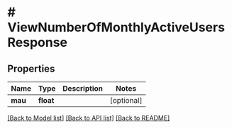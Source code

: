 # # ViewNumberOfMonthlyActiveUsersResponse

## Properties

Name | Type | Description | Notes
------------ | ------------- | ------------- | -------------
**mau** | **float** |  | [optional]

[[Back to Model list]](../../README.md#models) [[Back to API list]](../../README.md#endpoints) [[Back to README]](../../README.md)

